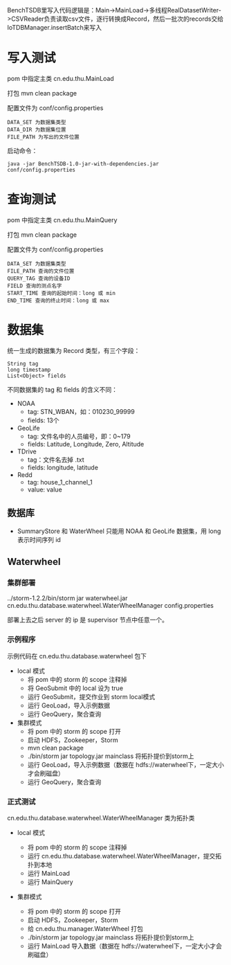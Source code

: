 BenchTSDB里写入代码逻辑是：Main->MainLoad->多线程RealDatasetWriter->CSVReader负责读取csv文件，逐行转换成Record，然后一批次的records交给IoTDBManager.insertBatch来写入

# 写入测试

pom 中指定主类 cn.edu.thu.MainLoad

打包 mvn clean package

配置文件为 conf/config.properties

```$xslt
DATA_SET 为数据集类型
DATA_DIR 为数据集位置
FILE_PATH 为写出的文件位置
```

启动命令：

```
java -jar BenchTSDB-1.0-jar-with-dependencies.jar conf/config.properties
```

# 查询测试

pom 中指定主类 cn.edu.thu.MainQuery

打包 mvn clean package

配置文件为 conf/config.properties

```$xslt
DATA_SET 为数据集类型
FILE_PATH 查询的文件位置
QUERY_TAG 查询的设备ID
FIELD 查询的测点名字
START_TIME 查询的起始时间：long 或 min
END_TIME 查询的终止时间：long 或 max
```

# 数据集

统一生成的数据集为 Record 类型，有三个字段：

```
String tag
long timestamp
List<Object> fields
```

不同数据集的 tag 和 fields 的含义不同：

* NOAA 
	* tag: STN_WBAN，如：010230_99999
	* fields: 13个
* GeoLife
	* tag: 文件名中的人员编号，即：0~179
	* fields: Latitude, Longitude, Zero, Altitude
* TDrive
  * tag：文件名去掉 .txt
  * fields: longitude, latitude
* Redd
  * tag: house_1_channel_1
  * value: value

## 数据库 

* SummaryStore 和 WaterWheel 只能用 NOAA 和 GeoLife 数据集，用 long 表示时间序列 id


## Waterwheel

### 集群部署

../storm-1.2.2/bin/storm jar waterwheel.jar cn.edu.thu.database.waterwheel.WaterWheelManager config.properties

部署上去之后 server 的 ip 是 supervisor 节点中任意一个。

### 示例程序

示例代码在 cn.edu.thu.database.waterwheel 包下

* local 模式
	* 将 pom 中的 storm 的 scope 注释掉
	* 将 GeoSubmit 中的 local 设为 true
	* 运行 GeoSubmit，提交作业到 storm local模式
	* 运行 GeoLoad，导入示例数据
	* 运行 GeoQuery，聚合查询
* 集群模式
	* 将 pom 中的 storm 的 scope 打开
	* 启动 HDFS，Zookeeper，Storm
	* mvn clean package
	* ./bin/storm jar topology.jar mainclass 将拓扑提价到storm上
	* 运行 GeoLoad，导入示例数据（数据在 hdfs://waterwheel下，一定大小才会刷磁盘）
	* 运行 GeoQuery，聚合查询

	
### 正式测试

cn.edu.thu.database.waterwheel.WaterWheelManager 类为拓扑类

* local 模式
	* 将 pom 中的 storm 的 scope 注释掉
	* 运行 cn.edu.thu.database.waterwheel.WaterWheelManager，提交拓扑到本地
	* 运行 MainLoad
	* 运行 MainQuery

* 集群模式
	* 将 pom 中的 storm 的 scope 打开
	* 启动 HDFS，Zookeeper，Storm
	* 给 cn.edu.thu.manager.WaterWheel 打包
	* ./bin/storm jar topology.jar mainclass 将拓扑提价到storm上
	* 运行 MainLoad 导入数据（数据在 hdfs://waterwheel下，一定大小才会刷磁盘）
